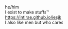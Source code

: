 he/him
<br> I exist to make stuffs™
<br> https://intirae.github.io/iesjk
<br> I also like men but who cares

<!---
intirae/intirae is a ✨ special ✨ repository because its `README.md` (this file) appears on your GitHub profile.
You can click the Preview link to take a look at your changes.
--->
